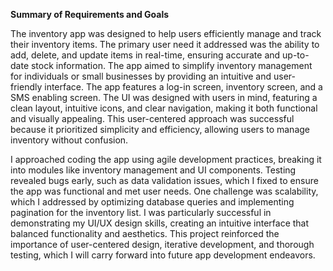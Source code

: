 **Summary of Requirements and Goals**

The inventory app was designed to help users efficiently manage and track their inventory items. The
primary user need it addressed was the ability to add, delete, and update items in real-time, ensuring
accurate and up-to-date stock information. The app aimed to simplify inventory management for
individuals or small businesses by providing an intuitive and user-friendly interface. The app features a log-in screen, inventory screen, and a SMS enabling screen.
The UI was designed with users in mind, featuring a clean layout, intuitive icons, and clear navigation, making it both functional and visually appealing. This user-centered approach was successful because it prioritized simplicity and efficiency, allowing users to manage inventory without confusion.

I approached coding the app using agile development practices, breaking it into modules like inventory management and UI components.
Testing revealed bugs early, such as data validation issues, which I fixed to ensure the app was functional and met user needs. One challenge was scalability, which I addressed by optimizing database queries and implementing pagination for the inventory list. I was particularly successful in demonstrating my UI/UX design skills, creating an intuitive interface that balanced functionality and aesthetics. This project reinforced the importance of user-centered design, iterative development, and thorough testing, which I will carry forward into future app development endeavors.
